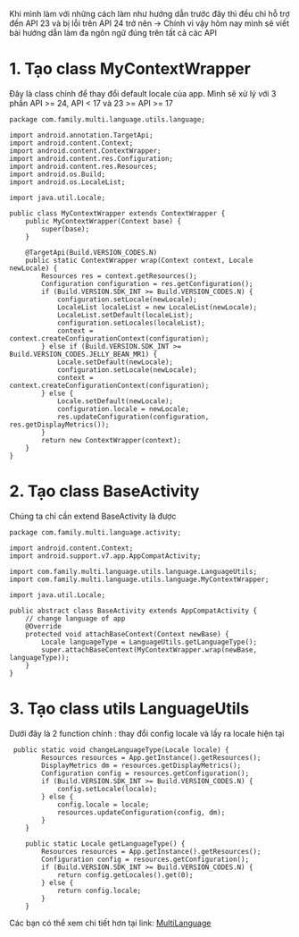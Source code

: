 Khi mình làm với những cách làm như hướng dẫn trước đây thì đều chỉ hỗ trợ đến API 23 và bị lỗi trên API 24 trở nên -> Chính vì vậy hôm nay mình sẽ viết bài hướng dẫn làm đa ngôn ngữ đúng trên tất cả các API

# 1. Tạo class MyContextWrapper
Đây là class chính để thay đổi default locale của app. Mình sẽ xử lý với 3 phần API >= 24, API < 17 và 23 >= API >= 17

```
package com.family.multi.language.utils.language;

import android.annotation.TargetApi;
import android.content.Context;
import android.content.ContextWrapper;
import android.content.res.Configuration;
import android.content.res.Resources;
import android.os.Build;
import android.os.LocaleList;

import java.util.Locale;

public class MyContextWrapper extends ContextWrapper {
    public MyContextWrapper(Context base) {
        super(base);
    }

    @TargetApi(Build.VERSION_CODES.N)
    public static ContextWrapper wrap(Context context, Locale newLocale) {
        Resources res = context.getResources();
        Configuration configuration = res.getConfiguration();
        if (Build.VERSION.SDK_INT >= Build.VERSION_CODES.N) {
            configuration.setLocale(newLocale);
            LocaleList localeList = new LocaleList(newLocale);
            LocaleList.setDefault(localeList);
            configuration.setLocales(localeList);
            context = context.createConfigurationContext(configuration);
        } else if (Build.VERSION.SDK_INT >= Build.VERSION_CODES.JELLY_BEAN_MR1) {
            Locale.setDefault(newLocale);
            configuration.setLocale(newLocale);
            context = context.createConfigurationContext(configuration);
        } else {
            Locale.setDefault(newLocale);
            configuration.locale = newLocale;
            res.updateConfiguration(configuration, res.getDisplayMetrics());
        }
        return new ContextWrapper(context);
    }
}

```
# 2. Tạo class BaseActivity

Chúng ta chỉ cần extend BaseActivity là được

```
package com.family.multi.language.activity;

import android.content.Context;
import android.support.v7.app.AppCompatActivity;

import com.family.multi.language.utils.language.LanguageUtils;
import com.family.multi.language.utils.language.MyContextWrapper;

import java.util.Locale;

public abstract class BaseActivity extends AppCompatActivity {
    // change language of app
    @Override
    protected void attachBaseContext(Context newBase) {
        Locale languageType = LanguageUtils.getLanguageType();
        super.attachBaseContext(MyContextWrapper.wrap(newBase, languageType));
    }
}
```
# 3. Tạo class utils LanguageUtils
Dưới đây là 2 function chính : thay đổi config locale và lấy ra locale hiện tại

```
 public static void changeLanguageType(Locale locale) {
        Resources resources = App.getInstance().getResources();
        DisplayMetrics dm = resources.getDisplayMetrics();
        Configuration config = resources.getConfiguration();
        if (Build.VERSION.SDK_INT >= Build.VERSION_CODES.N) {
            config.setLocale(locale);
        } else {
            config.locale = locale;
            resources.updateConfiguration(config, dm);
        }
    }

    public static Locale getLanguageType() {
        Resources resources = App.getInstance().getResources();
        Configuration config = resources.getConfiguration();
        if (Build.VERSION.SDK_INT >= Build.VERSION_CODES.N) {
            return config.getLocales().get(0);
        } else {
            return config.locale;
        }
    }
```

Các bạn có thể xem chi tiết hơn tại link: [MultiLanguage](https://github.com/FamilyVN/MultiLanguage)